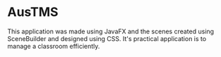 # AusTMS
This application was made using JavaFX and the scenes created using SceneBuilder and designed using CSS. It's practical application is to manage a classroom efficiently.

